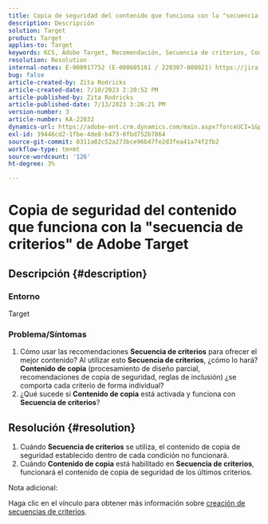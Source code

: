 ```yaml
---
title: Copia de seguridad del contenido que funciona con la "secuencia de criterios" de Adobe Target
description: Descripción
solution: Target
product: Target
applies-to: Target
keywords: KCS, Adobe Target, Recomendación, Secuencia de criterios, Contenido de copia de seguridad
resolution: Resolution
internal-notes: E-000917752 (E-000605161 / 220307-000021) https://jira.corp.adobe.com/browse/RECS-5221 https://jira.corp.adobe.com/browse/RECS-5395
bug: false
article-created-by: Zita Rodricks
article-created-date: 7/10/2023 2:20:52 PM
article-published-by: Zita Rodricks
article-published-date: 7/13/2023 3:26:21 PM
version-number: 3
article-number: KA-22032
dynamics-url: https://adobe-ent.crm.dynamics.com/main.aspx?forceUCI=1&pagetype=entityrecord&etn=knowledgearticle&id=39d227f4-2c1f-ee11-9cbe-6045bd006c82
exl-id: 39446cd2-1fbe-4de8-b473-0fbd752b7864
source-git-commit: 0311a02c52a273bce96b47fe2d3fea41a74f2fb2
workflow-type: tm+mt
source-wordcount: '126'
ht-degree: 3%

---
```


# Copia de seguridad del contenido que funciona con la &quot;secuencia de criterios&quot; de Adobe Target

## Descripción {#description}


### Entorno

Target

### Problema/Síntomas

1. Cómo usar las recomendaciones <b>Secuencia de criterios</b> para ofrecer el mejor contenido? Al utilizar esto <b>Secuencia de criterios</b>, ¿cómo lo hará? <b>Contenido de copia</b> (procesamiento de diseño parcial, recomendaciones de copia de seguridad, reglas de inclusión) ¿se comporta cada criterio de forma individual?
2. ¿Qué sucede si <b>Contenido de copia</b> está activada y funciona con <b>Secuencia de criterios</b>?



## Resolución {#resolution}


1. Cuándo <b>Secuencia de criterios</b> se utiliza, el contenido de copia de seguridad establecido dentro de cada condición no funcionará.
2. Cuándo <b>Contenido de copia</b> está habilitado en <b>Secuencia de criterios</b>, funcionará el contenido de copia de seguridad de los últimos criterios.


Nota adicional:

Haga clic en el vínculo para obtener más información sobre [creación de secuencias de criterios](https://experienceleague.adobe.com/docs/target/using/recommendations/criteria/create-criteria-sequence.html).
